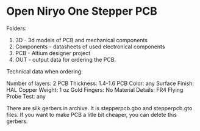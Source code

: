 # Open Niryo One Stepper PCB

Folders:
1. 3D - 3d models of PCB and mechanical components
2. Components - datasheets of used electronical components
3. PCB - Altium designer project
4. OUT - output data for ordering the PCB.

Technical data when ordering:

Number of layers: 2
PCB Thickness: 1.4-1.6
PCB Color: any
Surface Finish: HAL
Copper Weight: 1 oz
Gold Fingers: No
Material Details: FR4
Flying Probe Test: any

There are silk gerbers in archive. It is stepperpcb.gbo and stepperpcb.gto files. If you want to make PCB a litle bit cheaper, you can delete this gerbers.

